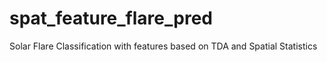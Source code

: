 # spat_feature_flare_pred
Solar Flare Classification with features based on TDA and Spatial Statistics
